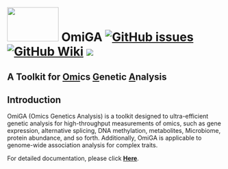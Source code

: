 # <img src="https://omiga.bio/imgs/logo-blue.png" width="120" height="80"> **OmiGA** [![GitHub issues](https://img.shields.io/github/issues/SCAU-AnimalGenetics/OmiGA?color=green)](https://github.com/SCAU-AnimalGenetics/OmiGA/issues/new) [![GitHub Wiki](https://img.shields.io/badge/GitHub-Wiki-blue)](https://github.com/SCAU-AnimalGenetics/OmiGA/wiki) [![](https://img.shields.io/badge/license-GPL3.0-yellow.svg)](https://github.com/SCAU-AnimalGenetics/OmiGA/blob/main/LICENSE)<br>

## A Toolkit for [Omi](https://github.com/SCAU-AnimalGenetics/OmiGA/)cs [G](https://github.com/SCAU-AnimalGenetics/OmiGA/)enetic [A](https://github.com/SCAU-AnimalGenetics/OmiGA/)nalysis<br>

## Introduction <br>
OmiGA (Omics Genetics Analysis) is a toolkit designed to ultra-efficient genetic analysis for high-throughput measurements of omics, such as gene expression, alternative splicing, DNA methylation, metabolites, Microbiome, protein abundance, and so forth. Additionally, OmiGA is applicable to genome-wide association analysis for complex traits.

For detailed documentation, please click [**Here**](https://omiga.bio).

